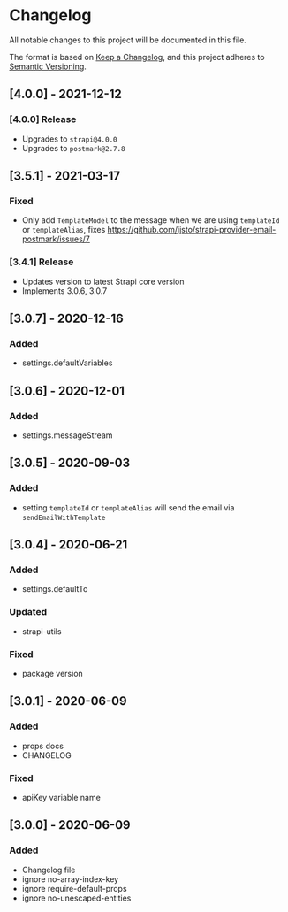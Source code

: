 # Changelog

All notable changes to this project will be documented in this file.

The format is based on [Keep a Changelog](https://keepachangelog.com/en/1.0.0/),
and this project adheres to [Semantic Versioning](https://semver.org/spec/v2.0.0.html).

## [4.0.0] - 2021-12-12

### [4.0.0] Release

- Upgrades to `strapi@4.0.0`
- Upgrades to `postmark@2.7.8`

## [3.5.1] - 2021-03-17

### Fixed

- Only add `TemplateModel` to the message when we are using `templateId` or `templateAlias`, fixes https://github.com/ijsto/strapi-provider-email-postmark/issues/7

### [3.4.1] Release

- Updates version to latest Strapi core version
- Implements 3.0.6, 3.0.7

## [3.0.7] - 2020-12-16

### Added

- settings.defaultVariables

## [3.0.6] - 2020-12-01

### Added

- settings.messageStream

## [3.0.5] - 2020-09-03

### Added

- setting `templateId` or `templateAlias` will send the email via `sendEmailWithTemplate`

## [3.0.4] - 2020-06-21

### Added

- settings.defaultTo

### Updated

- strapi-utils

### Fixed

- package version

## [3.0.1] - 2020-06-09

### Added

- props docs
- CHANGELOG

### Fixed

- apiKey variable name

## [3.0.0] - 2020-06-09

### Added

- Changelog file
- ignore no-array-index-key
- ignore require-default-props
- ignore no-unescaped-entities
